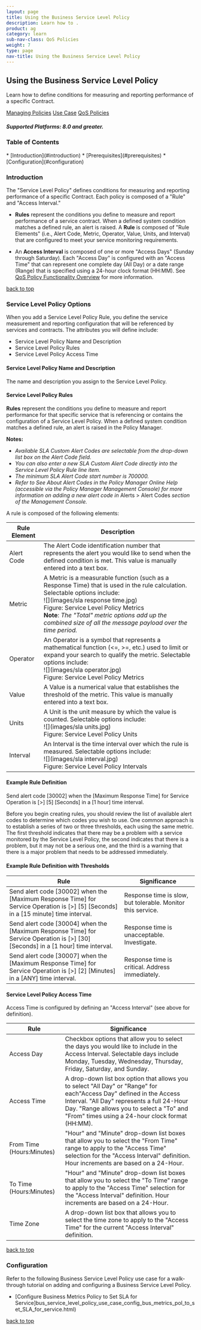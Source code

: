 ```yaml
---
layout: page
title: Using the Business Service Level Policy
description: Learn how to .
product: ag
category: learn
sub-nav-class: QoS Policies
weight:	7
type: page
nav-title: Using the Business Service Level Policy
---
```


## Using the Business Service Level Policy
Learn how to define conditions for measuring and reporting performance of a specific Contract.

<a href="policy_management.htm" class="button secondary">Managing Policies</a>  <a href="policies_use_case_toc.html" class="button secondary">Use Case</a> <a href="qos_policies.htm" class="button secondary">QoS Policies</a> 

<h5 class="stamp">Supported Platforms: 8.0 and greater.</h5>

### Table of Contents
<div id="toc-marker"></div>
* [Introduction](#introduction)
* [Prerequisites](#prerequisites)
* [Configuration](#configuration)


### Introduction

The "Service Level Policy" defines conditions for measuring and reporting performance of a specific Contract. Each policy is composed of a "Rule" and "Access Interval." 

* **Rules** represent the conditions you define to measure and report performance of a service contract. When a defined system condition matches a defined rule, an alert is raised. A **Rule** is composed of "Rule Elements" (i.e., Alert Code, Metric, Operator, Value, Units, and Interval) that are configured to meet your service monitoring requirements.

* An **Access Interval** is composed of one or more "Access Days" (Sunday through Saturday). Each "Access Day" is configured with an "Access Time" that can represent one complete day (All Day) or a date range (Range) that is specified using a 24-hour clock format (HH:MM). See [QoS Policy Functionality Overview](../qos_policies.htm) for more information.

<a href="#top">back to top</a>

### Service Level Policy Options

When you add a Service Level Policy Rule, you define the service measurement and reporting configuration that will be referenced by services and contracts. The attributes you will define include:

* Service Level Policy Name and Description
* Service Level Policy Rules
* Service Level Policy Access Time

#### Service Level Policy Name and Description

The name and description you assign to the Service Level Policy.

#### Service Level Policy Rules

**Rules** represent the conditions you define to measure and report performance for that specific service that is referencing or contains the configuration of a Service Level Policy. When a defined system condition matches a defined rule, an alert is raised in the Policy Manager.

**Notes:** 

* *Available SLA Custom Alert Codes are selectable from the drop-down list box on the Alert Code field.*
* *You can also enter a new SLA Custom Alert Code directly into the Service Level Policy Rule line item.*
* *The minimum SLA Alert Code start number is 700000.*
* *Refer to See About Alert Codes in the Policy Manager Online Help (accessible via the Policy Manager Management Console) for more information on adding a new alert code in* Alerts > Alert Codes *section of the Management Console.*

A rule is composed of the following elements:

Rule Element  | Description
------------- | -------------
Alert Code  | The Alert Code identification number that represents the alert you would like to send when the defined condition is met. This value is manually entered into a text box.
Metric  | A Metric is a measurable function (such as a Response Time) that is used in the rule calculation. Selectable options include: <br> ![](images/sla response time.jpg) <br> Figure: Service Level Policy Metrics <br> **Note**: *The "Total" metric options add up the combined size of all the message payload over the time period.*
Operator  | An Operator is a symbol that represents a mathematical function (<=, >=, etc.) used to limit or expand your search to qualify the metric. Selectable options include: <br> ![](images/sla operator.jpg) <br> Figure: Service Level Policy Metrics
Value  | A Value is a numerical value that establishes the threshold of the metric.  This value is manually entered into a text box.
Units  | A Unit is the unit measure by which the value is counted. Selectable options include: <br> ![](images/sla units.jpg) <br> Figure: Service Level Policy Units
Interval  | An Interval is the time interval over which the rule is measured. Selectable options include: <br> ![](images/sla interval.jpg) <br> Figure: Service Level Policy Intervals

#### Example Rule Definition

Send alert code [30002] when the [Maximum Response Time] for Service Operation is
[>] [5] [Seconds] in a [1 hour] time interval.

Before you begin creating rules, you should review the list of available alert codes to determine which codes you wish to use. One common approach is to establish a series of two or three thresholds, each using the same metric. The first threshold indicates that there may be a problem with a service monitored by the Service Level Policy, the second indicates that there is a problem, but it may not be a serious one, and the third is a warning that there is a major problem that needs to be addressed immediately.

#### Example Rule Definition with Thresholds

Rule  | Significance
------------- | -------------
Send alert code [30002] when the [Maximum Response Time] for Service Operation is [>] [5] [Seconds] in a [15 minute] time interval.  | Response time is slow, but tolerable. Monitor this service.
Send alert code [30004] when the [Maximum Response Time] for Service Operation is [>] [30] [Seconds] in a [1 hour] time interval.  | Response time is unacceptable. Investigate.
 Send alert code [30007] when the [Maximum Response Time] for Service Operation is [>] [2] [Minutes] in a [ANY] time interval. | Response time is critical. Address immediately.

#### Service Level Policy Access Time

Access Time is configured by defining an "Access Interval" (see above for definition).

Rule  | Significance
------------- | -------------
Access Day  | Checkbox options that allow you to select the days you would like to include in the Access Interval. Selectable days include Monday, Tuesday, Wednesday, Thursday, Friday, Saturday, and Sunday.
Access Time  | A drop-down list box option that allows you to select "All Day" or "Range" for each"Access Day" defined in the Access Interval. "All Day" represents a full 24-Hour Day. "Range allows you to select a "To" and "From" times using a 24-hour clock format (HH:MM).
From Time (Hours:Minutes)  | "Hour" and "Minute" drop-down list boxes that allow you to select the "From Time" range to apply to the "Access Time" selection for the "Access Interval" definition. Hour increments are based on a 24-Hour.
To Time (Hours:Minutes)  | "Hour" and "Minute" drop-down list boxes that allow you to select the "To Time" range to apply to the "Access Time" selection for the "Access Interval" definition. Hour increments are based on a 24-Hour.
Time Zone  | A drop-down list box that allows you to select the time zone to apply to the "Access Time" for the current "Access Interval" definition.

<a href="#top">back to top</a>

### Configuration

Refer to the following Business Service Level Policy use case for a walk-through tutorial on adding and configuring a Business Service Level Policy. 

* [Configure Business Metrics Policy to Set SLA for Service]bus_service_level_policy_use_case_config_bus_metrics_pol_to_set_SLA_for_service.html) 


<p></p>
<a href="#top">back to top</a>